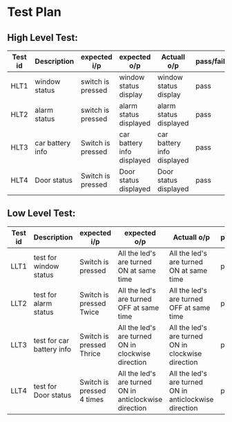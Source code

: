 # Test Plan

## High Level Test:

|Test id |Description |expected i/p |expected o/p |Actuall o/p |pass/fail |            
|---- |---- |---- |---- |----|----|
|HLT1 |window status  |switch is pressed |window status display |window status display |pass |
|HLT2 |alarm status |switch is pressed |alarm status displayed |alarm status displayed  |pass |
|HLT3 |car battery info  |Switch is pressed |car battery info displayed |car battery info displayed |pass |
|HLT4 |Door status |Switch is pressed |Door status displayed |Door status displayed |pass |


## Low Level Test:


|Test id |Description |expected i/p |expected o/p |Actuall o/p |pass/fail |
|---- |---- |---- |---- |----|----|
|LLT1 |test for window status |Switch is pressed |All the led's are turned ON at same time  |All the led's are turned ON at same time |pass |  
|LLT2 |test for alarm status  |Switch is pressed Twice |All the led's are turned OFF at same time  |All the led's are turned OFF at same time |pass |  
|LLT3 |test for car battery info |Switch is pressed Thrice |All the led's are turned ON in clockwise direction  |All the led's are turned ON in clockwise direction  |pass | 
|LLT4 |test for Door status|Switch is pressed 4 times |All the led's are turned ON in anticlockwise direction  |All the led's are turned ON in anticlockwise direction  |pass |
